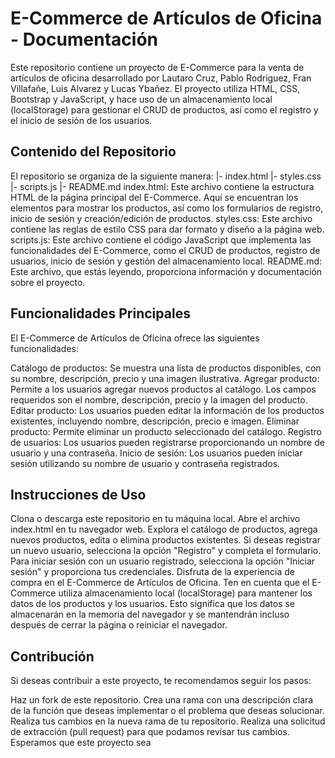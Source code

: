 <h1>E-Commerce de Artículos de Oficina - Documentación</h1>
Este repositorio contiene un proyecto de E-Commerce para la venta de artículos de oficina desarrollado por Lautaro Cruz, Pablo Rodriguez, Fran Villafañe, Luis Alvarez y Lucas Ybañez. El proyecto utiliza HTML, CSS, Bootstrap y JavaScript, y hace uso de un almacenamiento local (localStorage) para gestionar el CRUD de productos, así como el registro y el inicio de sesión de los usuarios.

<h2>Contenido del Repositorio</h2>
El repositorio se organiza de la siguiente manera:
|- index.html
|- styles.css
|- scripts.js
|- README.md
index.html: Este archivo contiene la estructura HTML de la página principal del E-Commerce. Aquí se encuentran los elementos para mostrar los productos, así como los formularios de registro, inicio de sesión y creación/edición de productos.
styles.css: Este archivo contiene las reglas de estilo CSS para dar formato y diseño a la página web.
scripts.js: Este archivo contiene el código JavaScript que implementa las funcionalidades del E-Commerce, como el CRUD de productos, registro de usuarios, inicio de sesión y gestión del almacenamiento local.
README.md: Este archivo, que estás leyendo, proporciona información y documentación sobre el proyecto.
<h2>Funcionalidades Principales</h2>
El E-Commerce de Artículos de Oficina ofrece las siguientes funcionalidades:

Catálogo de productos: Se muestra una lista de productos disponibles, con su nombre, descripción, precio y una imagen ilustrativa.
Agregar producto: Permite a los usuarios agregar nuevos productos al catálogo. Los campos requeridos son el nombre, descripción, precio y la imagen del producto.
Editar producto: Los usuarios pueden editar la información de los productos existentes, incluyendo nombre, descripción, precio e imagen.
Eliminar producto: Permite eliminar un producto seleccionado del catálogo.
Registro de usuarios: Los usuarios pueden registrarse proporcionando un nombre de usuario y una contraseña.
Inicio de sesión: Los usuarios pueden iniciar sesión utilizando su nombre de usuario y contraseña registrados.
<h2>Instrucciones de Uso</h2>
Clona o descarga este repositorio en tu máquina local.
Abre el archivo index.html en tu navegador web.
Explora el catálogo de productos, agrega nuevos productos, edita o elimina productos existentes.
Si deseas registrar un nuevo usuario, selecciona la opción "Registro" y completa el formulario.
Para iniciar sesión con un usuario registrado, selecciona la opción "Iniciar sesión" y proporciona tus credenciales.
Disfruta de la experiencia de compra en el E-Commerce de Artículos de Oficina.
Ten en cuenta que el E-Commerce utiliza almacenamiento local (localStorage) para mantener los datos de los productos y los usuarios. Esto significa que los datos se almacenarán en la memoria del navegador y se mantendrán incluso después de cerrar la página o reiniciar el navegador.

<h2>Contribución</h2>
Si deseas contribuir a este proyecto, te recomendamos seguir los pasos:

Haz un fork de este repositorio.
Crea una rama con una descripción clara de la función que deseas implementar o el problema que deseas solucionar.
Realiza tus cambios en la nueva rama de tu repositorio.
Realiza una solicitud de extracción (pull request) para que podamos revisar tus cambios.
Esperamos que este proyecto sea
